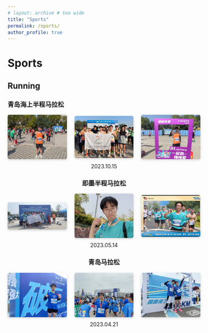 ```yaml
---
# layout: archive # too wide
title: "Sports"
permalink: /sports/
author_profile: true
---
```



# Sports

## Running


### 青岛海上半程马拉松

<div style="display: flex; justify-content: center; gap: 20px; align-items: center; text-align: center;">
    <div>
        <img style="
            border-radius: 0.3125em;
            box-shadow: 0 2px 4px 0 rgba(34,36,38,.12), 0 2px 10px 0 rgba(34,36,38,.08);
            max-width: 100%;
            height: auto;
            display: block;
            margin-bottom: 10px;
        " src="../_sports/running/2023_haima1.jpg" alt="Photo 1">
    </div>
    <div>
        <img style="
            border-radius: 0.3125em;
            box-shadow: 0 2px 4px 0 rgba(34,36,38,.12), 0 2px 10px 0 rgba(34,36,38,.08);
            max-width: 100%;
            height: auto;
            display: block;
            margin-bottom: 10px;
        " src="../_sports/running/2023_haima2.jpg" alt="Photo 2">
    </div>
    <div>
        <img style="
            border-radius: 0.3125em;
            box-shadow: 0 2px 4px 0 rgba(34,36,38,.12), 0 2px 10px 0 rgba(34,36,38,.08);
            max-width: 100%;
            height: auto;
            display: block;
            margin-bottom: 10px;
        " src="../_sports/running/2023_haima3.jpg" alt="Photo 3">
    </div>
</div>

<div style="text-align: center;">
    2023.10.15


### 即墨半程马拉松

<div style="display: flex; justify-content: center; gap: 20px; align-items: center; text-align: center;">
    <div>
        <img style="
            border-radius: 0.3125em;
            box-shadow: 0 2px 4px 0 rgba(34,36,38,.12), 0 2px 10px 0 rgba(34,36,38,.08);
            max-width: 100%;
            height: auto;
            display: block;
            margin-bottom: 10px;
        " src="../_sports/running/2023_jimo1.jpg" alt="Photo 1">
    </div>
    <div>
        <img style="
            border-radius: 0.3125em;
            box-shadow: 0 2px 4px 0 rgba(34,36,38,.12), 0 2px 10px 0 rgba(34,36,38,.08);
            max-width: 100%;
            height: auto;
            display: block;
            margin-bottom: 10px;
        " src="../_sports/running/2023_jimo2.jpg" alt="Photo 2">
    </div>
    <div>
        <img style="
            border-radius: 0.3125em;
            box-shadow: 0 2px 4px 0 rgba(34,36,38,.12), 0 2px 10px 0 rgba(34,36,38,.08);
            max-width: 100%;
            height: auto;
            display: block;
            margin-bottom: 10px;
        " src="../_sports/running/2023_jimo3.jpg" alt="Photo 3">
    </div>
</div>

<div style="text-align: center;">
    2023.05.14
</div>

### 青岛马拉松

<div style="display: flex; justify-content: center; gap: 20px; align-items: center; text-align: center;">
    <div>
        <img style="
            border-radius: 0.3125em;
            box-shadow: 0 2px 4px 0 rgba(34,36,38,.12), 0 2px 10px 0 rgba(34,36,38,.08);
            max-width: 100%;
            height: auto;
            display: block;
            margin-bottom: 10px;
        " src="../_sports/running/2023_qingma1.jpg" alt="Photo 1">
    </div>
    <div>
        <img style="
            border-radius: 0.3125em;
            box-shadow: 0 2px 4px 0 rgba(34,36,38,.12), 0 2px 10px 0 rgba(34,36,38,.08);
            max-width: 100%;
            height: auto;
            display: block;
            margin-bottom: 10px;
        " src="../_sports/running/2023_qingma2.jpg" alt="Photo 2">
    </div>
    <div>
        <img style="
            border-radius: 0.3125em;
            box-shadow: 0 2px 4px 0 rgba(34,36,38,.12), 0 2px 10px 0 rgba(34,36,38,.08);
            max-width: 100%;
            height: auto;
            display: block;
            margin-bottom: 10px;
        " src="../_sports/running/2023_qingma3.jpg" alt="Photo 3">
    </div>
</div>

<div style="text-align: center;">
    2023.04.21
</div>

